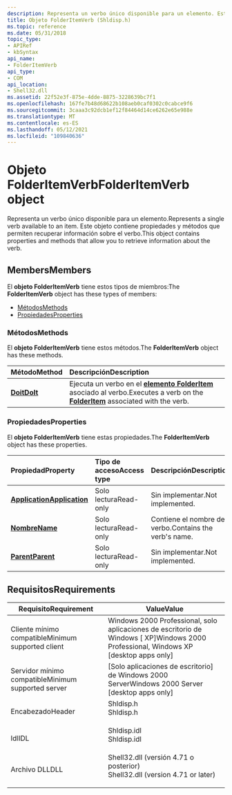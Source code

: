 ```yaml
---
description: Representa un verbo único disponible para un elemento. Este objeto contiene propiedades y métodos que permiten recuperar información sobre el verbo.
title: Objeto FolderItemVerb (Shldisp.h)
ms.topic: reference
ms.date: 05/31/2018
topic_type:
- APIRef
- kbSyntax
api_name:
- FolderItemVerb
api_type:
- COM
api_location:
- Shell32.dll
ms.assetid: 22f52e3f-875e-4dde-8875-3228639bc7f1
ms.openlocfilehash: 167fe7b48d68622b108aeb0caf0302c0cabce9f6
ms.sourcegitcommit: 3caaa3c92dcb1ef12f84464d14ce6262e65e988e
ms.translationtype: MT
ms.contentlocale: es-ES
ms.lasthandoff: 05/12/2021
ms.locfileid: "109840636"
---
```

# <a name="folderitemverb-object"></a><span data-ttu-id="496d3-104">Objeto FolderItemVerb</span><span class="sxs-lookup"><span data-stu-id="496d3-104">FolderItemVerb object</span></span>

<span data-ttu-id="496d3-105">Representa un verbo único disponible para un elemento.</span><span class="sxs-lookup"><span data-stu-id="496d3-105">Represents a single verb available to an item.</span></span> <span data-ttu-id="496d3-106">Este objeto contiene propiedades y métodos que permiten recuperar información sobre el verbo.</span><span class="sxs-lookup"><span data-stu-id="496d3-106">This object contains properties and methods that allow you to retrieve information about the verb.</span></span>

## <a name="members"></a><span data-ttu-id="496d3-107">Members</span><span class="sxs-lookup"><span data-stu-id="496d3-107">Members</span></span>

<span data-ttu-id="496d3-108">El **objeto FolderItemVerb** tiene estos tipos de miembros:</span><span class="sxs-lookup"><span data-stu-id="496d3-108">The **FolderItemVerb** object has these types of members:</span></span>

-   [<span data-ttu-id="496d3-109">Métodos</span><span class="sxs-lookup"><span data-stu-id="496d3-109">Methods</span></span>](#methods)
-   [<span data-ttu-id="496d3-110">Propiedades</span><span class="sxs-lookup"><span data-stu-id="496d3-110">Properties</span></span>](#properties)

### <a name="methods"></a><span data-ttu-id="496d3-111">Métodos</span><span class="sxs-lookup"><span data-stu-id="496d3-111">Methods</span></span>

<span data-ttu-id="496d3-112">El **objeto FolderItemVerb** tiene estos métodos.</span><span class="sxs-lookup"><span data-stu-id="496d3-112">The **FolderItemVerb** object has these methods.</span></span>



| <span data-ttu-id="496d3-113">Método</span><span class="sxs-lookup"><span data-stu-id="496d3-113">Method</span></span>                              | <span data-ttu-id="496d3-114">Descripción</span><span class="sxs-lookup"><span data-stu-id="496d3-114">Description</span></span>                                                                                  |
|:------------------------------------|:---------------------------------------------------------------------------------------------|
| [<span data-ttu-id="496d3-115">**Doit**</span><span class="sxs-lookup"><span data-stu-id="496d3-115">**DoIt**</span></span>](folderitemverb-doit.md) | <span data-ttu-id="496d3-116">Ejecuta un verbo en el [**elemento FolderItem**](folderitem.md) asociado al verbo.</span><span class="sxs-lookup"><span data-stu-id="496d3-116">Executes a verb on the [**FolderItem**](folderitem.md) associated with the verb.</span></span><br/> |



 

### <a name="properties"></a><span data-ttu-id="496d3-117">Propiedades</span><span class="sxs-lookup"><span data-stu-id="496d3-117">Properties</span></span>

<span data-ttu-id="496d3-118">El **objeto FolderItemVerb** tiene estas propiedades.</span><span class="sxs-lookup"><span data-stu-id="496d3-118">The **FolderItemVerb** object has these properties.</span></span>



| <span data-ttu-id="496d3-119">Propiedad</span><span class="sxs-lookup"><span data-stu-id="496d3-119">Property</span></span>                                                     | <span data-ttu-id="496d3-120">Tipo de acceso</span><span class="sxs-lookup"><span data-stu-id="496d3-120">Access type</span></span>          | <span data-ttu-id="496d3-121">Descripción</span><span class="sxs-lookup"><span data-stu-id="496d3-121">Description</span></span>                          |
|:-------------------------------------------------------------|:---------------------|:-------------------------------------|
| [<span data-ttu-id="496d3-122">**Application**</span><span class="sxs-lookup"><span data-stu-id="496d3-122">**Application**</span></span>](folderitemverb-application.md)<br/> | <span data-ttu-id="496d3-123">Solo lectura</span><span class="sxs-lookup"><span data-stu-id="496d3-123">Read-only</span></span><br/> | <span data-ttu-id="496d3-124">Sin implementar.</span><span class="sxs-lookup"><span data-stu-id="496d3-124">Not implemented.</span></span><br/>          |
| [<span data-ttu-id="496d3-125">**Nombre**</span><span class="sxs-lookup"><span data-stu-id="496d3-125">**Name**</span></span>](folderitemverb-name.md)<br/>               | <span data-ttu-id="496d3-126">Solo lectura</span><span class="sxs-lookup"><span data-stu-id="496d3-126">Read-only</span></span><br/> | <span data-ttu-id="496d3-127">Contiene el nombre del verbo.</span><span class="sxs-lookup"><span data-stu-id="496d3-127">Contains the verb's name.</span></span><br/> |
| [<span data-ttu-id="496d3-128">**Parent**</span><span class="sxs-lookup"><span data-stu-id="496d3-128">**Parent**</span></span>](folderitemverb-parent.md)<br/>           | <span data-ttu-id="496d3-129">Solo lectura</span><span class="sxs-lookup"><span data-stu-id="496d3-129">Read-only</span></span><br/> | <span data-ttu-id="496d3-130">Sin implementar.</span><span class="sxs-lookup"><span data-stu-id="496d3-130">Not implemented.</span></span><br/>          |



 

## <a name="requirements"></a><span data-ttu-id="496d3-131">Requisitos</span><span class="sxs-lookup"><span data-stu-id="496d3-131">Requirements</span></span>



| <span data-ttu-id="496d3-132">Requisito</span><span class="sxs-lookup"><span data-stu-id="496d3-132">Requirement</span></span> | <span data-ttu-id="496d3-133">Value</span><span class="sxs-lookup"><span data-stu-id="496d3-133">Value</span></span> |
|-------------------------------------|----------------------------------------------------------------------------------------------------------------|
| <span data-ttu-id="496d3-134">Cliente mínimo compatible</span><span class="sxs-lookup"><span data-stu-id="496d3-134">Minimum supported client</span></span><br/> | <span data-ttu-id="496d3-135">Windows 2000 Professional, solo aplicaciones de escritorio de Windows \[ XP\]</span><span class="sxs-lookup"><span data-stu-id="496d3-135">Windows 2000 Professional, Windows XP \[desktop apps only\]</span></span><br/>                                         |
| <span data-ttu-id="496d3-136">Servidor mínimo compatible</span><span class="sxs-lookup"><span data-stu-id="496d3-136">Minimum supported server</span></span><br/> | <span data-ttu-id="496d3-137">\[Solo aplicaciones de escritorio\] de Windows 2000 Server</span><span class="sxs-lookup"><span data-stu-id="496d3-137">Windows 2000 Server \[desktop apps only\]</span></span><br/>                                                           |
| <span data-ttu-id="496d3-138">Encabezado</span><span class="sxs-lookup"><span data-stu-id="496d3-138">Header</span></span><br/>                   | <dl> <span data-ttu-id="496d3-139"><dt>Shldisp.h</dt></span><span class="sxs-lookup"><span data-stu-id="496d3-139"><dt>Shldisp.h</dt></span></span> </dl>                           |
| <span data-ttu-id="496d3-140">Idl</span><span class="sxs-lookup"><span data-stu-id="496d3-140">IDL</span></span><br/>                      | <dl> <span data-ttu-id="496d3-141"><dt>Shldisp.idl</dt></span><span class="sxs-lookup"><span data-stu-id="496d3-141"><dt>Shldisp.idl</dt></span></span> </dl>                         |
| <span data-ttu-id="496d3-142">Archivo DLL</span><span class="sxs-lookup"><span data-stu-id="496d3-142">DLL</span></span><br/>                      | <dl> <span data-ttu-id="496d3-143"><dt>Shell32.dll (versión 4.71 o posterior)</dt></span><span class="sxs-lookup"><span data-stu-id="496d3-143"><dt>Shell32.dll (version 4.71 or later)</dt></span></span> </dl> |



 

 




